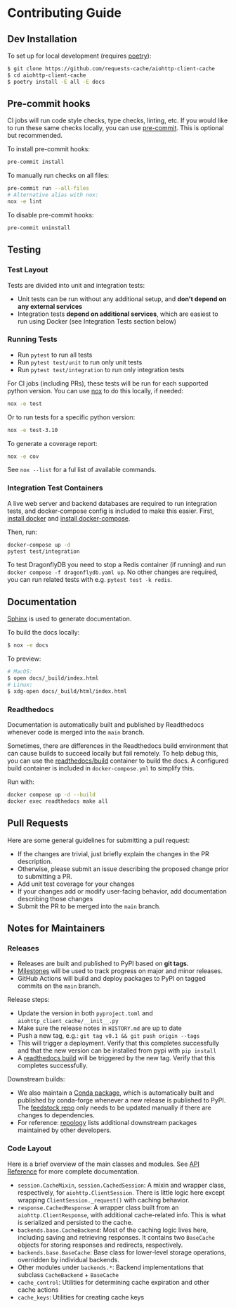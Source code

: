 # Contributing Guide

## Dev Installation
To set up for local development (requires [poetry](https://python-poetry.org/docs/#installation)):

```bash
$ git clone https://github.com/requests-cache/aiohttp-client-cache
$ cd aiohttp-client-cache
$ poetry install -E all -E docs
```

## Pre-commit hooks
CI jobs will run code style checks, type checks, linting, etc. If you would like to run these same
checks locally, you can use [pre-commit](https://github.com/pre-commit/pre-commit).
This is optional but recommended.

To install pre-commit hooks:
```bash
pre-commit install
```

To manually run checks on all files:
```bash
pre-commit run --all-files
# Alternative alias with nox:
nox -e lint
```

To disable pre-commit hooks:
```bash
pre-commit uninstall
```

## Testing
### Test Layout
Tests are divided into unit and integration tests:
* Unit tests can be run without any additional setup, and **don't depend on any external services**
* Integration tests **depend on additional services**, which are easiest to run using Docker
    (see Integration Tests section below)

### Running Tests
* Run `pytest` to run all tests
* Run `pytest test/unit` to run only unit tests
* Run `pytest test/integration` to run only integration tests

For CI jobs (including PRs), these tests will be run for each supported python version.
You can use [nox](https://nox.thea.codes) to do this locally, if needed:
```bash
nox -e test
```

Or to run tests for a specific python version:
```bash
nox -e test-3.10
```

To generate a coverage report:
```bash
nox -e cov
```

See `nox --list` for a ful list of available commands.

### Integration Test Containers
A live web server and backend databases are required to run integration tests, and docker-compose
config is included to make this easier. First, [install docker](https://docs.docker.com/get-docker/)
and [install docker-compose](https://docs.docker.com/compose/install/).

Then, run:
```bash
docker-compose up -d
pytest test/integration
```

To test DragonflyDB you need to stop a Redis container (if running) and run `docker compose -f dragonflydb.yaml up`.
No other changes are required, you can run related tests with e.g. `pytest test -k redis`.

## Documentation
[Sphinx](http://www.sphinx-doc.org/en/master/) is used to generate documentation.

To build the docs locally:
```bash
$ nox -e docs
```

To preview:
```bash
# MacOS:
$ open docs/_build/index.html
# Linux:
$ xdg-open docs/_build/html/index.html
```

### Readthedocs
Documentation is automatically built and published by Readthedocs whenever code is merged into the
`main` branch.

Sometimes, there are differences in the Readthedocs build environment that can cause builds to
succeed locally but fail remotely. To help debug this, you can use the
[readthedocs/build](https://github.com/readthedocs/readthedocs-docker-images) container to build
the docs. A configured build container is included in `docker-compose.yml` to simplify this.

Run with:
```bash
docker compose up -d --build
docker exec readthedocs make all
```

## Pull Requests
Here are some general guidelines for submitting a pull request:

- If the changes are trivial, just briefly explain the changes in the PR description.
- Otherwise, please submit an issue describing the proposed change prior to submitting a PR.
- Add unit test coverage for your changes
- If your changes add or modify user-facing behavior, add documentation describing those changes
- Submit the PR to be merged into the `main` branch.

## Notes for Maintainers

### Releases
* Releases are built and published to PyPI based on **git tags.**
* [Milestones](https://github.com/requests-cache/aiohttp-client-cache/milestones) will be used to track
progress on major and minor releases.
* GitHub Actions will build and deploy packages to PyPI on tagged commits
on the `main` branch.

Release steps:
* Update the version in both `pyproject.toml` and `aiohttp_client_cache/__init__.py`
* Make sure the release notes in `HISTORY.md` are up to date
* Push a new tag, e.g.: `git tag v0.1 && git push origin --tags`
* This will trigger a deployment. Verify that this completes successfully and that the new version can be installed from pypi with `pip install`
* A [readthedocs build](https://readthedocs.org/projects/aiohttp-client-cache/builds/) will be triggered by the new tag. Verify that this completes successfully.

Downstream builds:
* We also maintain a [Conda package](https://anaconda.org/conda-forge/aiohttp-client-cache), which is automatically built and published by conda-forge whenever a new release is published to PyPI. The [feedstock repo](https://github.com/conda-forge/aiohttp-client-cache-feedstock) only needs to be updated manually if there are changes to dependencies.
* For reference: [repology](https://repology.org/project/python:aiohttp-client-cache) lists additional downstream packages maintained by other developers.

### Code Layout
Here is a brief overview of the main classes and modules. See [API Reference](https://aiohttp-client-cache.readthedocs.io/en/latest/reference.html) for more complete documentation.
* `session.CacheMixin`, `session.CachedSession`: A mixin and wrapper class, respectively, for `aiohttp.ClientSession`. There is little logic  here except wrapping `ClientSession._request()` with caching behavior.
* `response.CachedResponse`: A wrapper class built from an `aiohttp.ClientResponse`, with additional cache-related info. This is what is serialized and persisted to the cache.
* `backends.base.CacheBackend`: Most of the caching logic lives here, including saving and retrieving responses. It contains two `BaseCache` objects for storing responses and redirects, respectively.
* `backends.base.BaseCache`: Base class for lower-level storage operations, overridden by individual backends.
* Other modules under `backends.*`: Backend implementations that subclass `CacheBackend` + `BaseCache`
* `cache_control`: Utilities for determining cache expiration and other cache actions
* `cache_keys`: Utilities for creating cache keys
